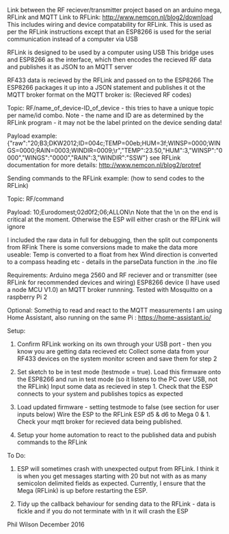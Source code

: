 Link between the RF reciever/transmitter project based on an arduino mega, RFLink and MQTT
Link to RFLink: http://www.nemcon.nl/blog2/download
This includes wiring and device compatability for RFLink. 
This is used as per the RFLink instructions except that 
 an ESP8266 is used for the serial communication instead of a computer via USB


RFLink is designed to be used by a computer using USB
This bridge uses and ESP8266 as the interface, which then encodes the recieved RF data and publishes it as JSON to an MQTT server

RF433 data is recieved by the RFLink and passed on to the ESP8266
The ESP8266 packages it up into a JSON statement and publishes it ot the MQTT broker
format on the MQTT broker is: (Recieved RF codes)

Topic: RF/name_of_device-ID_of_device     - this tries to have a unique topic per name/id combo. 
    Note - the name and ID are as determined by the RFLink program - it may not be the label printed on the device sending data!

Payload example: {"raw":"20;B3;DKW2012;ID=004c;TEMP=00eb;HUM=3f;WINSP=0000;WINGS=0000;RAIN=0003;WINDIR=0009;\r","TEMP":23.50,"HUM":3,"WINSP":"0000","WINGS":"0000","RAIN":3,"WINDIR":"SSW"}
see RFLink documentation for more details: http://www.nemcon.nl/blog2/protref

Sending commands to the RFLink example: (how to send codes to the RFLink)

Topic: RF/command

Payload: 10;Eurodomest;02d0f2;06;ALLON\n
    Note that the \n on the end is critical at the moment. Otherwise the ESP will either crash or the RFLink will ignore



I included the raw data in full for debugging, then the split out components from RFink
There is some conversions made to make the data more useable:
    Temp is converted to a float from hex
    Wind direction is converted to a compass heading
    etc - details in the parseData function in the .ino file 


Requirements:
Arduino mega 2560 and RF reciever and or transmitter (see RFLink for recommended devices and wiring)
ESP8266 device (I have used a node MCU V1.0)
an MQTT broker runnning. Tested with Mosquitto on a raspberry Pi 2

Optional: 
Somethig to read and react to the MQTT measurements
I am using Home Assistant, also running on the same Pi : https://home-assistant.io/


Setup:
1) Confirm RFLink working on its own through your USB port - then you know you are getting data recieved etc
    Collect some data from your RF433 devices on the system monitor screen and save them for step 2

2) Set sketch to be in test mode (testmode = true). 
   Load this firmware onto the ESP8266 and run in test mode (so it listens to the PC over USB, not the RFLink)
    Input some data as recieved in step 1. Check that the ESP connects to your system and publishes topics as expected

3) Load updated firmware - setting testmode to false (see section for user inputs below)
    Wire the ESP to the RFLink ESP d5 & d6  to Mega 0 & 1.
    Check your mqtt broker for recieved data being published.
 
4) Setup your home automation to react to the published data and pubish commands to the RFLink 
      
To Do:
1) ESP will sometimes crash with unexpected output from RFLink. 
    I think it is when you get messages starting with 20 but not with as as many semicolon delimited fields as expected.
    Currently, I ensure that the Mega (RFLink) is up before restarting the ESP.

2) Tidy up the callback behaviour for sending data to the RFLink - data is fickle and if you do not terminate with \n it will crash the ESP
  
  
Phil Wilson December 2016
